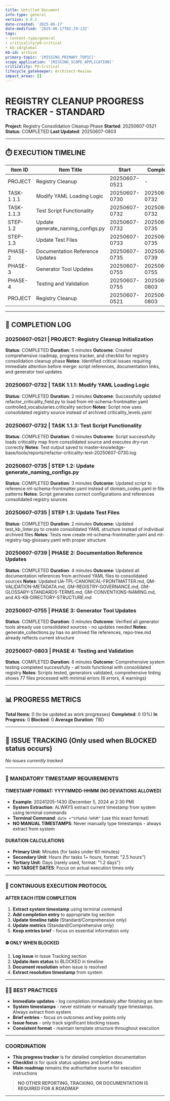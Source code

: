```yaml
---
title: Untitled Document
info-type: general
version: 0.0.1
date-created: '2025-06-17'
date-modified: '2025-06-17T02:29:13Z'
tags:
- content-type/general
- criticality/p0-critical
- kb-id/global
kb-id: archive
primary-topic: '[MISSING_PRIMARY_TOPIC]'
scope_application: '[MISSING_SCOPE_APPLICATION]'
criticality: P0-Critical
lifecycle_gatekeeper: Architect-Review
impact_areas: []
---
```

# REGISTRY CLEANUP PROGRESS TRACKER - STANDARD

**Project**: Registry Consolidation Cleanup Phase
**Started**: 20250607-0521
**Status**: COMPLETED
**Last Updated**: 20250607-0803

---

## **⏱️ EXECUTION TIMELINE**

| **Item ID** | **Item Title** | **Start** | **Complete** | **Duration** | **Status** |
|-------------|----------------|-----------|--------------|--------------|------------|
| PROJECT     | Registry Cleanup | 20250607-0521 | - | - | IN PROGRESS |
| TASK-1.1.1  | Modify YAML Loading Logic | 20250607-0730 | 20250607-0732 | 2 minutes | COMPLETED |
| TASK-1.1.3  | Test Script Functionality | 20250607-0732 | 20250607-0732 | 0 minutes | COMPLETED |
| STEP-1.2    | Update generate_naming_configs.py | 20250607-0732 | 20250607-0735 | 3 minutes | COMPLETED |
| STEP-1.3    | Update Test Files | 20250607-0733 | 20250607-0735 | 2 minutes | COMPLETED |
| PHASE-2     | Documentation Reference Updates | 20250607-0735 | 20250607-0739 | 4 minutes | COMPLETED |
| PHASE-3     | Generator Tool Updates | 20250607-0755 | 20250607-0755 | 0 minutes | COMPLETED |
| PHASE-4     | Testing and Validation | 20250607-0755 | 20250607-0803 | 8 minutes | COMPLETED |
| PROJECT     | Registry Cleanup | 20250607-0521 | 20250607-0803 | 162 minutes | COMPLETED |

---

## **📝 COMPLETION LOG**

### **20250607-0521** | **PROJECT**: Registry Cleanup Initialization
**Status**: COMPLETED
**Duration**: 5 minutes
**Outcome**: Created comprehensive roadmap, progress tracker, and checklist for registry consolidation cleanup phase
**Notes**: Identified critical issues requiring immediate attention before merge: script references, documentation links, and generator tool updates

### **20250607-0732** | **TASK 1.1.1**: Modify YAML Loading Logic
**Status**: COMPLETED
**Duration**: 2 minutes
**Outcome**: Successfully updated refactor_criticality_field.py to load from mt-schema-frontmatter.yaml controlled_vocabularies.criticality section
**Notes**: Script now uses consolidated registry source instead of archived criticality_levels.yaml

### **20250607-0732** | **TASK 1.1.3**: Test Script Functionality
**Status**: COMPLETED
**Duration**: 0 minutes
**Outcome**: Script successfully loads criticality map from consolidated source and executes dry-run correctly
**Notes**: Test output saved to master-knowledge-base/tools/reports/refactor-criticality-test-20250607-0730.log

### **20250607-0735** | **STEP 1.2**: Update generate_naming_configs.py
**Status**: COMPLETED
**Duration**: 3 minutes
**Outcome**: Updated script to reference mt-schema-frontmatter.yaml instead of domain_codes.yaml in file patterns
**Notes**: Script generates correct configurations and references consolidated registry sources

### **20250607-0735** | **STEP 1.3**: Update Test Files
**Status**: COMPLETED
**Duration**: 2 minutes
**Outcome**: Updated test_kb_linter.py to create consolidated YAML structure instead of individual archived files
**Notes**: Tests now create mt-schema-frontmatter.yaml and mt-registry-tag-glossary.yaml with proper structure

### **20250607-0739** | **PHASE 2**: Documentation Reference Updates
**Status**: COMPLETED
**Duration**: 4 minutes
**Outcome**: Updated all documentation references from archived YAML files to consolidated sources
**Notes**: Updated UA-TPL-CANONICAL-FRONTMATTER.md, QM-VALIDATION-METADATA.md, GM-REGISTRY-GOVERNANCE.md, GM-GLOSSARY-STANDARDS-TERMS.md, GM-CONVENTIONS-NAMING.md, and AS-KB-DIRECTORY-STRUCTURE.md

### **20250607-0755** | **PHASE 3**: Generator Tool Updates
**Status**: COMPLETED
**Duration**: 0 minutes
**Outcome**: Verified all generator tools already use consolidated sources - no updates needed
**Notes**: generate_collections.py has no archived file references, repo-tree.md already reflects current structure

### **20250607-0803** | **PHASE 4**: Testing and Validation
**Status**: COMPLETED
**Duration**: 8 minutes
**Outcome**: Comprehensive system testing completed successfully - all tools functional with consolidated registry
**Notes**: Scripts tested, generators validated, comprehensive linting shows 77 files processed with minimal errors (6 errors, 4 warnings)

---

## **📊 PROGRESS METRICS**

**Total Items**: 0 (to be updated as work progresses)
**Completed**: 0 (0%)
**In Progress**: 0
**Blocked**: 0
**Average Duration**: TBD

---

## **🚨 ISSUE TRACKING** (Only used when BLOCKED status occurs)

*No issues currently tracked*

---

### **🚨 MANDATORY TIMESTAMP REQUIREMENTS**

#### **TIMESTAMP FORMAT**: **YYYYMMDD-HHMM** (NO DEVIATIONS ALLOWED)
- **Example**: 20241205-1430 (December 5, 2024 at 2:30 PM)
- **System Extraction**: ALWAYS extract current timestamp from system using terminal commands
- **Terminal Command**: `date +"%Y%m%d-%H%M"` (use this exact format)
- **NO MANUAL TIMESTAMPS**: Never manually type timestamps - always extract from system

#### **DURATION CALCULATIONS**
- **Primary Unit**: Minutes (for tasks under 60 minutes)
- **Secondary Unit**: Hours (for tasks 1+ hours, format: "2.5 hours")  
- **Tertiary Unit**: Days (rarely used, format: "1.2 days")
- **NO TARGET DATES**: Focus on actual execution times only

---

### **🔄 CONTINUOUS EXECUTION PROTOCOL**

#### **AFTER EACH ITEM COMPLETION**
1. **Extract system timestamp** using terminal command
2. **Add completion entry** to appropriate log section
3. **Update timeline table** (Standard/Comprehensive only)
4. **Update metrics** (Standard/Comprehensive only)
5. **Keep entries brief** - focus on essential information only

#### **⛔ ONLY WHEN BLOCKED**
1. **Log issue** in Issue Tracking section
2. **Update item status** to BLOCKED in timeline
3. **Document resolution** when issue is resolved
4. **Extract resolution timestamp** from system

---

### **👍🏼 BEST PRACTICES**

- **Immediate updates** - log completion immediately after finishing an item
- **System timestamps** - never estimate or manually type timestamps. Always extract from system
- **Brief entries** - focus on outcomes and key points only
- **Issue focus** - only track significant blocking issues
- **Consistent format** - maintain template structure throughout execution

---

### **COORDINATION**
- **This progress tracker** is for detailed completion documentation
- **Checklist** is for quick status updates and brief notes
- **Main roadmap** remains the authoritative source for execution instructions

>**NO OTHER REPORTING, TRACKING, OR DOCUMENTATION IS REQUIRED FOR A ROADMAP**

---
